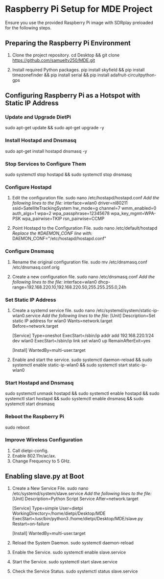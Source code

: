 # Raspberry Pi Setup for MDE Project

Ensure you use the provided Raspberry Pi image with SDRplay preloaded for the following steps.

## Preparing the Raspberry Pi Environment

1. Clone the project repository.
    cd Desktop && git clone https://github.com/samueltv250/MDE.git

2. Install required Python packages.
    pip install skyfield && pip install timezonefinder && pip install serial && pip install adafruit-circuitpython-gps

## Configuring Raspberry Pi as a Hotspot with Static IP Address

### Update and Upgrade DietPi
   sudo apt-get update && sudo apt-get upgrade -y

### Install Hostapd and Dnsmasq
   sudo apt-get install hostapd dnsmasq -y

### Stop Services to Configure Them
   sudo systemctl stop hostapd && sudo systemctl stop dnsmasq

### Configure Hostapd
1. Edit the configuration file.
   sudo nano /etc/hostapd/hostapd.conf
   *Add the following lines to the file:*
   interface=wlan0
   driver=nl80211
   ssid=SatelliteTrackingSystem
   hw_mode=g
   channel=7
   wmm_enabled=0
   auth_algs=1
   wpa=2
   wpa_passphrase=12345678
   wpa_key_mgmt=WPA-PSK
   wpa_pairwise=TKIP
   rsn_pairwise=CCMP

2. Point Hostapd to the Configuration File.
   sudo nano /etc/default/hostapd
   *Replace the #DAEMON_CONF line with:*
   DAEMON_CONF=\"/etc/hostapd/hostapd.conf\"

### Configure Dnsmasq
1. Rename the original configuration file.
   sudo mv /etc/dnsmasq.conf /etc/dnsmasq.conf.orig

2. Create a new configuration file.
   sudo nano /etc/dnsmasq.conf
   *Add the following lines to the file:*
   interface=wlan0
   dhcp-range=192.168.220.10,192.168.220.50,255.255.255.0,24h

### Set Static IP Address
1. Create a systemd service file.
   sudo nano /etc/systemd/system/static-ip-wlan0.service
   *Add the following lines to the file:*
    [Unit]
    Description=Set static IP address for wlan0
    Wants=network.target
    Before=network.target

    [Service]
    Type=oneshot
    ExecStart=/sbin/ip addr add 192.168.220.1/24 dev wlan0
    ExecStart=/sbin/ip link set wlan0 up
    RemainAfterExit=yes

    [Install]
    WantedBy=multi-user.target

2. Enable and start the service.
   sudo systemctl daemon-reload && sudo systemctl enable static-ip-wlan0 && sudo systemctl start static-ip-wlan0

### Start Hostapd and Dnsmasq
   sudo systemctl unmask hostapd && sudo systemctl enable hostapd && sudo systemctl start hostapd && sudo systemctl enable dnsmasq && sudo systemctl start dnsmasq

### Reboot the Raspberry Pi
   sudo reboot

### Improve Wireless Configuration
1. Call dietpi-config.
2. Enable 802.11n/ac/ax.
3. Change Frequency to 5 GHz.

## Enabling slave.py at Boot

1. Create a New Service File.
   sudo nano /etc/systemd/system/slave.service
   *Add the following lines to the file:*
   [Unit]
   Description=Python Script Service
   After=network.target

   [Service]
   Type=simple
   User=dietpi
   WorkingDirectory=/home/dietpi/Desktop/MDE
   ExecStart=/usr/bin/python3 /home/dietpi/Desktop/MDE/slave.py
   Restart=on-failure

   [Install]
   WantedBy=multi-user.target

2. Reload the System Daemon.
   sudo systemctl daemon-reload

3. Enable the Service.
   sudo systemctl enable slave.service

4. Start the Service.
   sudo systemctl start slave.service

5. Check the Service Status.
   sudo systemctl status slave.service